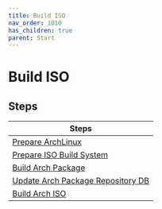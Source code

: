 ```yaml
---
title: Build ISO
nav_order: 1010
has_children: true
parent: Start
---
```



# Build ISO


## Steps

| Steps |
| --- |
| [Prepare ArchLinux](https://samwhelp.github.io/ezarcher-adjustment/read/start/build-iso/prepare-archlinux.html) |
| [Prepare ISO Build System](https://samwhelp.github.io/ezarcher-adjustment/read/start/build-iso/prepare-iso-build-system.html) |
| [Build Arch Package](https://samwhelp.github.io/ezarcher-adjustment/read/start/build-iso/build-package.html) |
| [Update Arch Package Repository DB](https://samwhelp.github.io/ezarcher-adjustment/read/start/build-iso/update-package-repository-db.html) |
| [Build Arch ISO](https://samwhelp.github.io/ezarcher-adjustment/read/start/build-iso/build-iso.html) |
